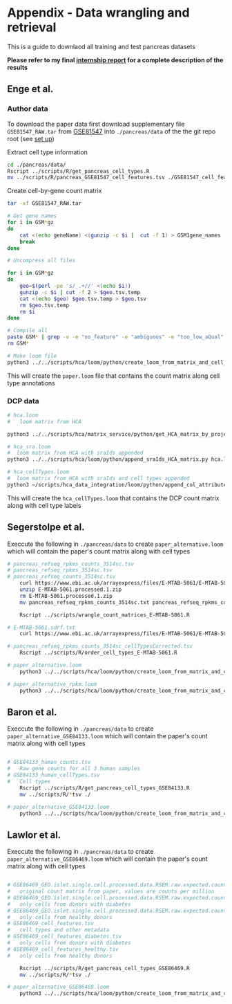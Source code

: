 # Appendix - Data wrangling and retrieval
This is a guide to downlaod all training and test pancreas datasets

**Please refer to my final [internship report](https://docs.google.com/document/d/1tpxBt77FsQdK-G5lwYVyPz2CBeBTTi_TNJt99cmH7bA/edit?usp=sharing) for a complete description of the results**

## Enge et al. 

### Author data
To download the paper data first download supplementary file `GSE81547_RAW.tar` from [GSE81547](https://www.ncbi.nlm.nih.gov/geo/query/acc.cgi?acc=GSE81547) into `./pancreas/data` of the the git repo root (see [set up](https://github.com/pablo-gar/cell_annotation_HCA/blob/master/pancreas/apendix/set_up.md)) 

Extract cell type information

```bash
cd ./pancreas/data/
Rscript ../scripts/R/get_pancreas_cell_types.R
mv ../scripts/R/pancreas_GSE81547_cell_features.tsv ./GSE81547_cell_features.tsv
```

Create cell-by-gene count matrix

```bash
tar -xf GSE81547_RAW.tar

# Get gene names
for i in GSM*gz
do
    cat <(echo geneName) <(gunzip -c $i |  cut -f 1) > GSM1gene_names
    break
done

# Uncompress all files

for i in GSM*gz
do
    geo=$(perl -pe 's/_.+//' <(echo $i))
    gunzip -c $i | cut -f 2 > $geo.tsv.temp
    cat <(echo $geo) $geo.tsv.temp > $geo.tsv
    rm $geo.tsv.temp
    rm $i
done

# Compile all
paste GSM* | grep -v -e "no_feature" -e "ambiguous" -e "too_low_aQual" -e "not_aligned" -e "alignment_not_unique" > GSE81547_counts.tsv
rm GSM*

# Make loom file
python3 ../../scripts/hca/loom/python/create_loom_from_matrix_and_cell_labels.py GSE81547_counts.tsv GSE81547_cell_features.tsv paper.loom
```

This will create the `paper.loom` file that contains the count matrix along cell type annotations

### DCP data
```bash
# hca.loom
#   loom matrix from HCA 

python3 ../../scripts/hca/matrix_service/python/get_HCA_matrix_by_project_title.py "Single cell transcriptome analysis of human pancreas reveals transcriptional signatures of aging and somatic mutation patterns." hca.loom

# hca_sra.loom
#  loom matrix from HCA with sraIds appended
python3 ../../scripts/hca/loom/python/append_sraIds_HCA_matrix.py hca.loom hca_sra.loom

# hca_cellTypes.loom
#  loom matrix from HCA with sraIds and cell types appended
python3 ~/scripts/hca_data_integration/loom/python/append_col_attribute_from_loom.py sra_run cellType insdc_run_accessions paper.loom hca_sra.loom hca_cellTypes.loom
```

This will create the `hca_cellTypes.loom` that contains the DCP count matrix along with cell type labels 

## Segerstolpe et al.

Execcute the following in `./pancreas/data` to create `paper_alternative.loom` which will contain the paper's count matrix along with cell types

```bash
# pancreas_refseq_rpkms_counts_3514sc.tsv
# pancreas_refseq_rpkms_3514sc.tsv
# pancreas_refseq_counts_3514sc.tsv
    curl https://www.ebi.ac.uk/arrayexpress/files/E-MTAB-5061/E-MTAB-5061.processed.1.zip > E-MTAB-5061.processed.1.zip
    unzip E-MTAB-5061.processed.1.zip
    rm E-MTAB-5061.processed.1.zip
    mv pancreas_refseq_rpkms_counts_3514sc.txt pancreas_refseq_rpkms_counts_3514sc.tsv

    Rscript ../scripts/wrangle_count_matrices_E-MTAB-5061.R

# E-MTAB-5061.sdrf.txt
    curl https://www.ebi.ac.uk/arrayexpress/files/E-MTAB-5061/E-MTAB-5061.sdrf.txt > E-MTAB-5061.sdrf.tsv

# pancreas_refseq_rpkms_counts_3514sc_cellTypesCorrected.tsv
    Rscript ../scripts/R/order_cell_types_E-MTAB-5061.R

# paper_alternative.loom 
    python3 ../../scripts/hca/loom/python/create_loom_from_matrix_and_cell_labels.py pancreas_refseq_counts_3514sc.tsv pancreas_refseq_rpkms_counts_3514sc_cellTypesCorrected.tsv paper_alternative.loom

# paper_alternative_rpkm.loom
    python3 ../../scripts/hca/loom/python/create_loom_from_matrix_and_cell_labels.py pancreas_refseq_rpkms_3514sc.tsv pancreas_refseq_rpkms_counts_3514sc_cellTypesCorrected.tsv paper_alternative_rpkms.loom
```

## Baron et al.
Execcute the following in `./pancreas/data` to create `paper_alternative_GSE84133.loom` which will contain the paper's count matrix along with cell types

```bash

# GSE84133_human_counts.tsv
#   Raw gene counts for all 3 human samples
# GSE84133_human_cellTypes.tsv
#   Cell types
    Rscript ../scripts/R/get_pancreas_cell_types_GSE84133.R
    mv ../scripts/R/*tsv ./

# paper_alternative_GSE84133.loom 
    python3 ../../scripts/hca/loom/python/create_loom_from_matrix_and_cell_labels.py GSE84133_human_counts.tsv GSE84133_human_cellTypes.tsv paper_alternative_GSE84133.loom

```

## Lawlor et al.
Execcute the following in `./pancreas/data` to create `paper_alternative_GSE86469.loom` which will contain the paper's count matrix along with cell types

```bash

# GSE86469_GEO.islet.single.cell.processed.data.RSEM.raw.expected.counts.tsv
#   original count matrix from paper, values are counts per million
# GSE86469_GEO.islet.single.cell.processed.data.RSEM.raw.expected.counts.diabetes.tsv
#   only cells from donors with diabetes
# GSE86469_GEO.islet.single.cell.processed.data.RSEM.raw.expected.counts.healthy.tsv
#   only cells from healthy donors
# GSE86469_cell_features.tsv
#   cell types and other metadata
# GSE86469_cell_features_diabetes.tsv
#   only cells from donors with diabetes
# GSE86469_cell_features_healthy.tsv
#   only cells from healthy donors 

    Rscript ../scripts/R/get_pancreas_cell_types_GSE86469.R
    mv ../scripts/R/*tsv ./

# paper_alternative_GSE86469.loom 
    python3 ../../scripts/hca/loom/python/create_loom_from_matrix_and_cell_labels.py GSE86469_GEO.islet.single.cell.processed.data.RSEM.raw.expected.counts.healthy.tsv GSE86469_cell_features_healthy.tsv paper_alternative_GSE86469.loom

```
